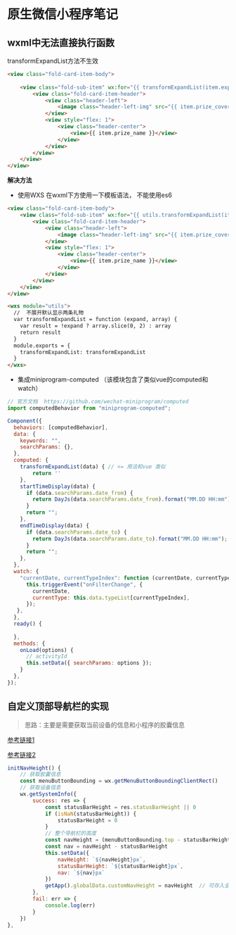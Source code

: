 # 原生微信小程序笔记



## wxml中无法直接执行函数

transformExpandList方法不生效

```html
<view class="fold-card-item-body">
    
    <view class="fold-sub-item" wx:for="{{ transformExpandList(item.expand, item.task_setting) }}" wx:key="index">
        <view class="fold-card-item-header">
            <view class="header-left">
                <image class="header-left-img" src="{{ item.prize_cover }}" />
            </view>
            <view style="flex: 1">
                <view class="header-center">
                    <view>{{ item.prize_name }}</view>
                </view>
            </view>
        </view>
    </view>
</view>
```

**解决方法** 

- 使用WXS  在wxml下方使用一下模板语法， 不能使用es6

```html
<view class="fold-card-item-body">
    <view class="fold-sub-item" wx:for="{{ utils.transformExpandList(item.expand, item.task_setting) }}" wx:key="index">
        <view class="fold-card-item-header">
            <view class="header-left">
                <image class="header-left-img" src="{{ item.prize_cover }}" />
            </view>
            <view style="flex: 1">
                <view class="header-center">
                    <view>{{ item.prize_name }}</view>
                </view>
            </view>
        </view>
    </view>
</view>

<wxs module="utils">
  //  不展开默认显示两条礼物
  var transformExpandList = function (expand, array) {
    var result = !expand ? array.slice(0, 2) : array
    return result
  }
  module.exports = {
    transformExpandList: transformExpandList
  }
</wxs>
```

- 集成miniprogram-computed （该模块包含了类似vue的computed和watch）

```js
// 官方文档  https://github.com/wechat-miniprogram/computed
import computedBehavior from "miniprogram-computed";

Component({
  behaviors: [computedBehavior],
  data: {
    keywords: "",
    searchParams: {},
  },
  computed: {
    transformExpandList(data) { // <= 用法和vue 类似
        return ''
    },
    startTimeDisplay(data) {
      if (data.searchParams.date_from) {
        return DayJs(data.searchParams.date_from).format("MM.DD HH:mm");
      }
      return "";
    },
    endTimeDisplay(data) {
      if (data.searchParams.date_to) {
        return DayJs(data.searchParams.date_to).format("MM.DD HH:mm");
      }
      return "";
    },
  },
  watch: {
    "currentDate, currentTypeIndex": function (currentDate, currentTypeIndex) {
      this.triggerEvent("onFilterChange", {
        currentDate,
        currentType: this.data.typeList[currentTypeIndex],
      });
   },
  },
  ready() {
   
  },
  methods: {
    onLoad(options) {
      // activityId
      this.setData({ searchParams: options });
    }
  },
});

```



## 自定义顶部导航栏的实现

> 思路：主要是需要获取当前设备的信息和小程序的胶囊信息

[参考链接1](https://blog.csdn.net/easttour/article/details/120924468)

[参考链接2](https://blog.csdn.net/weixin_42326144/article/details/104822074?spm=1001.2101.3001.6650.1&utm_medium=distribute.pc_relevant.none-task-blog-2~default~CTRLIST~default-1-104822074-blog-120924468.pc_relevant_default&depth_1-utm_source=distribute.pc_relevant.none-task-blog-2~default~CTRLIST~default-1-104822074-blog-120924468.pc_relevant_default&utm_relevant_index=2)

```js
initNavHeight() {
    // 获取胶囊信息
    const menuButtonBounding = wx.getMenuButtonBoundingClientRect()
    // 获取设备信息
    wx.getSystemInfo({
        success: res => {
            const statusBarHeight = res.statusBarHeight || 0
            if (isNaN(statusBarHeight)) {
                statusBarHeight = 0
            }
            // 整个导航栏的高度
            const navHeight = (menuButtonBounding.top - statusBarHeight) * 2 + menuButtonBounding.height + statusBarHeight
            const nav = navHeight - statusBarHeight
            this.setData({
                navHeight: `${navHeight}px`,
                statusBarHeight: `${statusBarHeight}px`,
                nav: `${nav}px`
            })
            getApp().globalData.customNavHeight = navHeight  // 可存入全局变量 方便其他地方使用
        },
        fail: err => {
            console.log(err)
        }
    })
},
```

